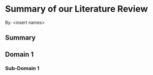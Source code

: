 # Summary of our Literature Review

By: \<insert names\>

## Summary 



## Domain 1

### Sub-Domain 1

  
